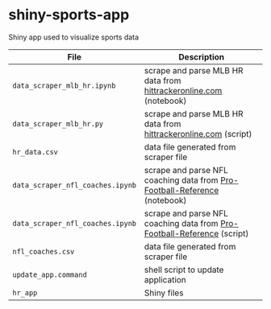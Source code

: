 # shiny-sports-app

Shiny app used to visualize sports data 

File | Description
-----|------------
`data_scraper_mlb_hr.ipynb` | scrape and parse MLB HR data from [hittrackeronline.com](http://www.hittrackeronline.com/) (notebook)
`data_scraper_mlb_hr.py` | scrape and parse MLB HR data from [hittrackeronline.com](http://www.hittrackeronline.com/) (script)
`hr_data.csv` | data file generated from scraper file
`data_scraper_nfl_coaches.ipynb` | scrape and parse NFL coaching data from [Pro-Football-Reference](http://www.pro-football-reference.com/coaches/) (notebook)
`data_scraper_nfl_coaches.ipynb` | scrape and parse NFL coaching data from [Pro-Football-Reference](http://www.pro-football-reference.com/coaches/) (script)
`nfl_coaches.csv` | data file generated from scraper file
`update_app.command` | shell script to update application
`hr_app` | Shiny files
 